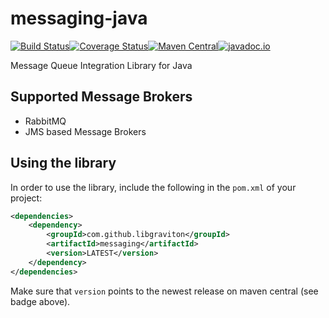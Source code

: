 # messaging-java
[![Build Status](https://travis-ci.org/libgraviton/messaging-java.svg?branch=develop)](https://travis-ci.org/libgraviton/messaging-java)[![Coverage Status](https://coveralls.io/repos/libgraviton/messaging-java/badge.svg?branch=develop&service=github)](https://coveralls.io/github/libgraviton/messaging-java?branch=develop)[![Maven Central](https://maven-badges.herokuapp.com/maven-central/com.github.libgraviton/messaging/badge.svg)](https://maven-badges.herokuapp.com/maven-central/com.github.libgraviton/messaging)[![javadoc.io](https://javadocio-badges.herokuapp.com/com.github.libgraviton/messaging/badge.svg)](https://javadocio-badges.herokuapp.com/com.github.libgraviton/messaging) 


Message Queue Integration Library for Java

## Supported Message Brokers

* RabbitMQ
* JMS based Message Brokers


## Using the library

In order to use the library, include the following in the `pom.xml` of your project:

```xml
<dependencies>
	<dependency>
		<groupId>com.github.libgraviton</groupId>
		<artifactId>messaging</artifactId>
		<version>LATEST</version>
	</dependency>
</dependencies>
```

Make sure that `version` points to the newest release on maven central (see badge above).
